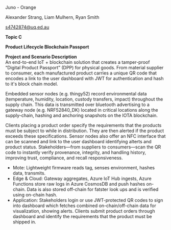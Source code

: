 Juno - Orange

Alexander Strang, Liam Mulhern, Ryan Smith

s4742874@uq.ed.au

**Topic C**

**Product Lifecycle Blockchain Passport**

**Project and Scenario Description**  
An end-to-end IoT + blockchain solution that creates a tamper-proof “Digital Product Passport” (DPP) for physical goods. From material supplier to consumer, each manufactured product carries a unique QR code that encodes a link to the user dashboard with JWT for authentication and hash to it's block chain model. 

Embedded sensor nodes (e.g. thingy52) record environmental data (temperature, humidity, location, custody transfers, impact) throughout the supply chain. This data is transmitted over bluetooth advertising to a gateway node (e.g. NRF52840_DK) located in critical locations along the supply-chain, hashing and anchoring snapshots on the IOTA blockchain. 

Clients placing a product order specify the requirements that the products must be subject to while in distribution. They are then alerted if the product exceeds these specifications. Sensor nodes also offer an NFC interface that can be scanned and link to the user dashboard identifying alterts and product status. Stakeholders—from suppliers to consumers—scan the QR code to instantly verify provenance, integrity, and handling history, improving trust, compliance, and recall responsiveness.

- Mote: Lightweight firmware reads tag, senses environment, hashes data, transmits.
- Edge & Cloud: Gateway aggregates, Azure IoT Hub ingests, Azure Functions store raw logs in Azure CosmosDB and push hashes on-chain. Data is also stored off-chain for fatster look ups and is verified using on-chain hash.
- Application: Stakeholders login or use JWT-protected QR codes to sign into dashboard which fetches combined on-chain/off-chain data for visualization, showing alerts. Clients submit product orders through dashboard and identify the requirements that the product must be shipped in.
